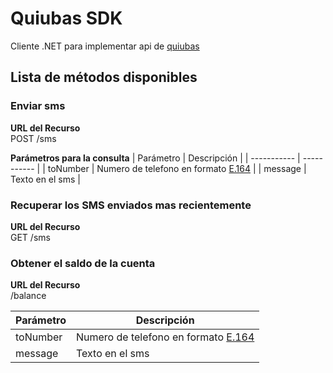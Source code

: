 # Quiubas SDK
Cliente .NET para implementar api de [quiubas](https://www.quiubas.com/) 

## Lista de métodos disponibles  

### Enviar sms  

**URL del Recurso**  
POST /sms  
  
  
**Parámetros para la consulta**
| Parámetro      | Descripción |
| ----------- | ----------- |
| toNumber      | Numero de telefono en formato [E.164](https://www.twilio.com/docs/glossary/what-e164)       |
| message   | Texto en el sms        |

### Recuperar los SMS enviados mas recientemente

**URL del Recurso**  
GET /sms  

### Obtener el saldo de la cuenta

**URL del Recurso**  
/balance

| Parámetro      | Descripción |
| ----------- | ----------- |
| toNumber      | Numero de telefono en formato [E.164](https://www.twilio.com/docs/glossary/what-e164)       |
| message   | Texto en el sms        |

